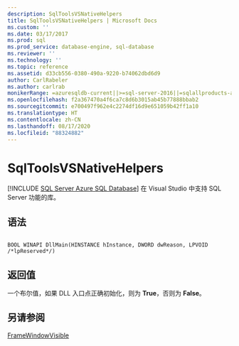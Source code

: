 ```yaml
---
description: SqlToolsVSNativeHelpers
title: SqlToolsVSNativeHelpers | Microsoft Docs
ms.custom: ''
ms.date: 03/17/2017
ms.prod: sql
ms.prod_service: database-engine, sql-database
ms.reviewer: ''
ms.technology: ''
ms.topic: reference
ms.assetid: d33cb556-0380-490a-9220-b74062dbd6d9
author: CarlRabeler
ms.author: carlrab
monikerRange: =azuresqldb-current||>=sql-server-2016||=sqlallproducts-allversions||>=sql-server-linux-2017||=azuresqldb-mi-current
ms.openlocfilehash: f2a367470a4f6ca7c8d6b3015ab45b77888bbab2
ms.sourcegitcommit: e700497f962e4c2274df16d9e651059b42ff1a10
ms.translationtype: HT
ms.contentlocale: zh-CN
ms.lasthandoff: 08/17/2020
ms.locfileid: "88324882"
---
```

# <a name="sqltoolsvsnativehelpers"></a>SqlToolsVSNativeHelpers
[!INCLUDE [SQL Server Azure SQL Database](../includes/applies-to-version/sql-asdb.md)]
  在 Visual Studio 中支持 SQL Server 功能的库。  
  
## <a name="syntax"></a>语法  
  
```  
  
BOOL WINAPI DllMain(HINSTANCE hInstance, DWORD dwReason, LPVOID /*lpReserved*/)  
```  
  
## <a name="return-value"></a>返回值  
 一个布尔值，如果 DLL 入口点正确初始化，则为 **True**，否则为 **False**。  
  
## <a name="see-also"></a>另请参阅  
 [FrameWindowVisible](../relational-databases/sqltoolsvsnativehelpers-framewindowvisible.md)  
  
  
